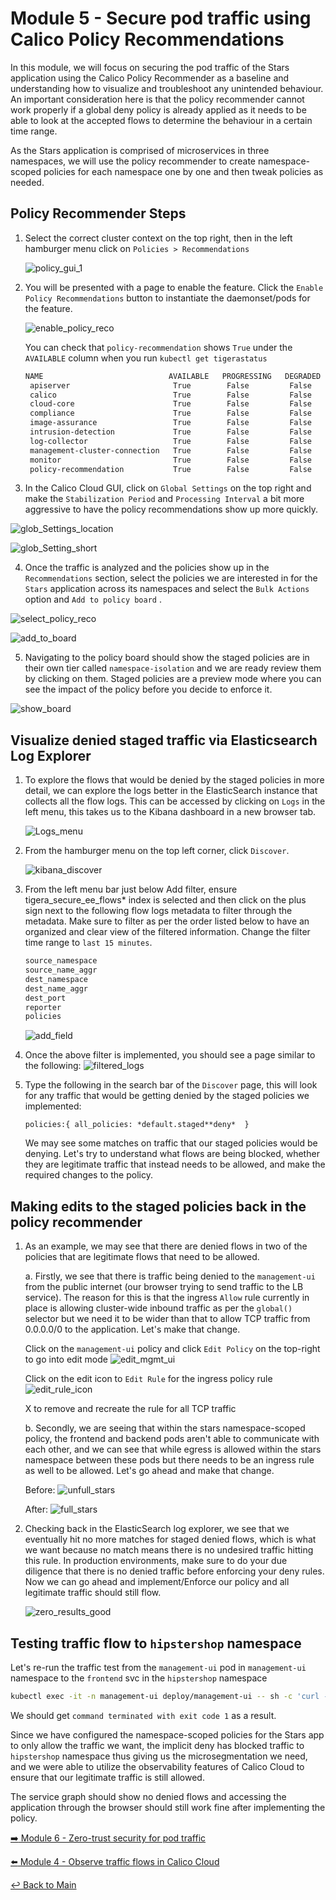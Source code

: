 # Module 5 - Secure pod traffic using Calico Policy Recommendations

In this module, we will focus on securing the pod traffic of the Stars application using the Calico Policy Recommender as a baseline and understanding how to visualize and troubleshoot any unintended behaviour. An important consideration here is that the policy recommender cannot work properly if a global deny policy is already applied as it needs to be able to look at the accepted flows to determine the behaviour in a certain time range.

As the Stars application is comprised of microservices in three namespaces, we will use the policy recommender to create namespace-scoped policies for each namespace one by one and then tweak policies as needed.

## Policy Recommender Steps

1. Select the correct cluster context on the top right, then in the left hamburger menu click on ```Policies > Recommendations``` 

   ![policy_gui_1](https://github.com/tigera-solutions/cc-eks-blueprint-secpos-workshop/assets/117195889/3980f84a-0128-4e28-b023-f79450658e56)


2. You will be presented with a page to enable the feature. Click the ```Enable Policy Recommendations``` button to instantiate the daemonset/pods for the feature.
    
    ![enable_policy_reco](https://github.com/tigera-solutions/cc-eks-blueprint-secpos-workshop/assets/117195889/720a7cd9-bc9b-4733-9b4d-7599d9d6c188)

   You can check that ```policy-recommendation``` shows ```True``` under the ```AVAILABLE``` column when you run ```kubectl get tigerastatus```

   ```bash
   NAME                            AVAILABLE   PROGRESSING   DEGRADED   SINCE
    apiserver                       True        False         False      123m
    calico                          True        False         False      125m
    cloud-core                      True        False         False      125m
    compliance                      True        False         False      123m
    image-assurance                 True        False         False      123m
    intrusion-detection             True        False         False      123m
    log-collector                   True        False         False      123m
    management-cluster-connection   True        False         False      123m
    monitor                         True        False         False      124m
    policy-recommendation           True        False         False      123m
    ```

3. In the Calico Cloud GUI, click on ```Global Settings``` on the top right and make the ```Stabilization Period``` and ```Processing Interval``` a bit more aggressive to have the policy recommendations show up more quickly.

  ![glob_Settings_location](https://github.com/tigera-solutions/cc-eks-blueprint-secpos-workshop/assets/117195889/f9b4a7be-0869-48cc-9337-052a3693270a)

  ![glob_Setting_short](https://github.com/tigera-solutions/cc-eks-blueprint-secpos-workshop/assets/117195889/a74a774a-4128-44cb-a4a0-65bc56adbdb3)


4. Once the traffic is analyzed and the policies show up in the ```Recommendations``` section, select the policies we are interested in for the ```Stars``` application across its namespaces and select the ```Bulk Actions``` option and ```Add to policy board``` .
   
![select_policy_reco](https://github.com/tigera-solutions/cc-eks-blueprint-secpos-workshop/assets/117195889/5da08c08-bd8b-4a23-b6d5-28e8bf41d97c)

![add_to_board](https://github.com/tigera-solutions/cc-eks-blueprint-secpos-workshop/assets/117195889/1176fb99-f8b2-4746-b676-071f731768fe)

5. Navigating to the policy board should show the staged policies are in their own tier called ```namespace-isolation``` and we are ready review them by clicking on them. Staged policies are a preview mode where you can see the impact of the policy before you decide to enforce it. 

![show_board](https://github.com/tigera-solutions/cc-eks-blueprint-secpos-workshop/assets/117195889/02ec1c1d-3101-4e19-8318-b5b2ed79889a)


## Visualize denied staged traffic via Elasticsearch Log Explorer

1. To explore the flows that would be denied by the staged policies in more detail, we can explore the logs better in the ElasticSearch instance that collects all the flow logs. This can be accessed by clicking on ```Logs``` in the left menu, this takes us to the Kibana dashboard in a new browser tab.
    
    ![Logs_menu](https://github.com/tigera-solutions/cc-eks-observability-workshop/assets/117195889/8c20ddf6-f0bc-4325-a81d-71af8370d69e)

2. From the hamburger menu on the top left corner, click ```Discover```.

   ![kibana_discover](https://github.com/tigera-solutions/cc-eks-observability-workshop/assets/117195889/85a5702b-e210-4c4f-a784-ec5a66d7f63c) 

3. From the left menu bar just below Add filter, ensure tigera_secure_ee_flows* index is selected and then click on the plus sign next to the following flow logs metadata to filter through the metadata. Make sure to filter as per the order listed below to have an organized and clear view of the filtered information. Change the filter time range to ```last 15 minutes```.

    ```bash
    source_namespace
    source_name_aggr
    dest_namespace
    dest_name_aggr
    dest_port
    reporter
    policies
    ```
    ![add_field](https://github.com/tigera-solutions/cc-eks-observability-workshop/assets/117195889/7c5e974e-e10b-42f9-8809-fbe43540adf2)

4. Once the above filter is implemented, you should see a page similar to the following:
    ![filtered_logs](https://github.com/tigera-solutions/cc-eks-observability-workshop/assets/117195889/c49e7ff9-1b31-4326-b161-2620ad4e7d41)

5. Type the following in the search bar of the ```Discover``` page, this will look for any traffic that would be getting denied by the staged policies we implemented:

    ```policies:{ all_policies: *default.staged**deny*  }```

    We may see some matches on traffic that our staged policies would be denying. Let's try to understand what flows are being blocked, whether they are legitimate traffic that instead needs to be allowed, and make the required changes to the policy.

## Making edits to the staged policies back in the policy recommender

1. As an example, we may see that there are denied flows in two of the policies that are legitimate flows that need to be allowed.

   a. Firstly, we see that there is traffic being denied to the ```management-ui``` from the public internet (our browser trying to send traffic to the LB service). The reason for this is that the ingress ```Allow``` rule currently in place is allowing cluster-wide inbound traffic as per the ```global()``` selector but we need it to be wider than that to allow TCP traffic from 0.0.0.0/0 to the application. Let's make that change.

   Click on the ```management-ui``` policy and click ```Edit Policy``` on the top-right to go into edit mode
    ![edit_mgmt_ui](https://github.com/tigera-solutions/cc-eks-observability-workshop/assets/117195889/fc3993f8-c56a-45cd-939f-14387c1e956c)

   Click on the edit icon to ```Edit Rule``` for the ingress policy rule
    ![edit_rule_icon](https://github.com/tigera-solutions/cc-eks-observability-workshop/assets/117195889/cc46a984-ace4-4ac7-a7b1-16e0521e45f4)

   X to remove and recreate the rule for all TCP traffic

   b. Secondly, we are seeing that within the stars namespace-scoped policy, the frontend and backend pods aren't able to communicate with each other, and we can see that while egress is allowed within the stars namespace between these pods but there needs to be an ingress rule as well to be allowed. Let's go ahead and make that change.
    
    Before:
    ![unfull_stars](https://github.com/tigera-solutions/cc-eks-observability-workshop/assets/117195889/6a940102-5964-4887-a3ec-a49513b053ae)

    After:
    ![full_stars](https://github.com/tigera-solutions/cc-eks-observability-workshop/assets/117195889/69ad8519-5b73-4411-9eb6-9bc7dde24852)

2. Checking back in the ElasticSearch log explorer, we see that we eventually hit no more matches for staged denied flows, which is what we want because no match means there is no undesired traffic hitting this rule. In production environments, make sure to do your due diligence that there is no denied traffic before enforcing your deny rules. Now we can go ahead and implement/Enforce our policy and all legitimate traffic should still flow.

    ![zero_results_good](https://github.com/tigera-solutions/cc-eks-observability-workshop/assets/117195889/859f5ba0-d045-457d-bda7-74f4b5290da9)

## Testing traffic flow to ```hipstershop``` namespace

Let's re-run the traffic test from the ```management-ui``` pod in ```management-ui``` namespace to the ```frontend``` svc in the ```hipstershop``` namespace

```bash
kubectl exec -it -n management-ui deploy/management-ui -- sh -c 'curl -m3 -sI http://frontend.hipstershop 2>/dev/null | grep -i http'
```

We should get ```command terminated with exit code 1``` as a result.

Since we have configured the namespace-scoped policies for the Stars app to only allow the traffic we want, the implicit deny has blocked traffic to ```hipstershop``` namespace thus giving us the microsegmentation we need, and we were able to utilize the observability features of Calico Cloud to ensure that our legitimate traffic is still allowed.

The service graph should show no denied flows and accessing the application through the browser should still work fine after implementing the policy.


[:arrow_right: Module 6 - Zero-trust security for pod traffic](module-6-zero-trust-security.md)   <br>

[:arrow_left: Module 4 - Observe traffic flows in Calico Cloud](module-4-observe-traffic.md)

[:leftwards_arrow_with_hook: Back to Main](../README.md)
